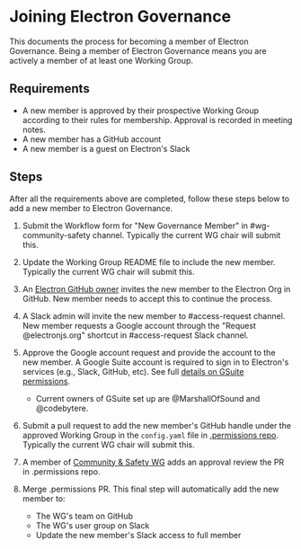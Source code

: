 # Joining Electron Governance

This documents the process for becoming a member of Electron Governance. Being a member of Electron Governance means you are actively a member of at least one Working Group.

## Requirements

* A new member is approved by their prospective Working Group according to their rules for membership. Approval is recorded in meeting notes.
* A new member has a GitHub account
* A new member is a guest on Electron's Slack

## Steps

After all the requirements above are completed, follow these steps below to add a new member to Electron Governance.

1. Submit the Workflow form for "New Governance Member" in #wg-community-safety channel. Typically the current WG chair will submit this.

2. Update the Working Group README file to include the new member. Typically the current WG chair will submit this.

3. An [Electron GitHub owner](./permissions.md#organization-owners) invites the new member to the Electron Org in GitHub. New member needs to accept this to continue the process.

4. A Slack admin will invite the new member to #access-request channel. New member requests a Google account through the "Request @electronjs.org" shortcut in #access-request Slack channel.

5. Approve the Google account request and provide the account to the new member. A Google Suite account is required to sign in to Electron's services (e.g., Slack, GitHub, etc). See full [details on GSuite permissions](./permissions.md#gsuite).
    - Current owners of GSuite set up are @MarshallOfSound and @codebytere.

6. Submit a pull request to add the new member's GitHub handle under the approved Working Group in the `config.yaml` file in [.permissions repo](https://github.com/electron/.permissions/). Typically the current WG chair will submit this.

7. A member of [Community & Safety WG](../wg-community-safety/README.md#membership) adds an approval review the PR in .permissions repo.

8. Merge .permissions PR. This final step will automatically add the new member to:
    * The WG's team on GitHub
    * The WG's user group on Slack
    * Update the new member's Slack access to full member
